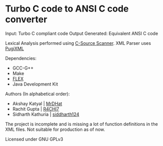 Turbo C code to ANSI C code converter
=====================================

Input: Turbo C compliant code
Output Generated: Equivalent ANSI C code

Lexical Analysis performed using [C-Source Scanner](https://code.google.com/p/c-source-scanner/). 
XML Parser uses [PugiXML](http://pugixml.org/)

Dependencies:
+ GCC-G++
+ Make
+ [FLEX](http://flex.sourceforge.net/)
+ Java Development Kit


Authors (In alphabetical order):
+ Akshay Katyal | [MrDHat](http://github.com/MrDHat)
+ Rachit Gupta | [R4CHI7](http://github.com/R4CHI7)
+ Sidharth Kathuria | [siddharth124](http://github.com/siddharth124)


The project is incomplete and is missing a lot of function definitions in the XML files. Not suitable for production as of now.

Licensed under GNU GPLv3
